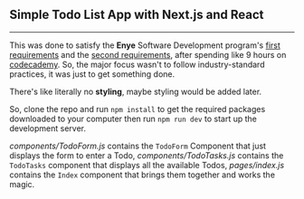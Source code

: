## Simple Todo List App with Next.js and React
---
This was done to satisfy the **Enye** Software Development program's [first requirements](https://docs.google.com/document/d/1ZUyi4bbUDBui6fbVmVeqD8PqUS6gTbekftKLooPwZlk/edit) and the [second requirements](https://docs.google.com/document/d/1iuKg5mvCeVPwQ7yGhGU1I9hyZUF64k0hTyYlgWTAYPM/edit), after spending like 9 hours on [codecademy](https://codecademy.org). So, the major focus wasn't to follow industry-standard practices, it was just to get something done.

There's like literally no **styling**, maybe styling would be added later.

So, clone the repo and run `npm install` to get the required packages downloaded to your computer then run `npm run dev` to start up the development server.

*components/TodoForm.js* contains the `TodoForm` Component that just displays the form to enter a Todo, *components/TodoTasks.js* contains the `TodoTasks` component that displays all the available Todos, *pages/index.js* contains the `Index` component that brings them together and works the magic.
